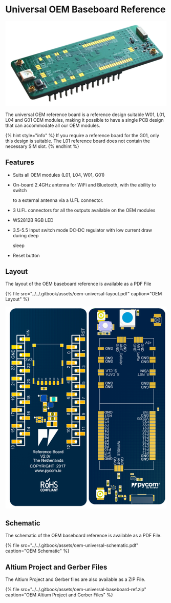 # Universal OEM Baseboard Reference

![](../../.gitbook/assets/universal_reference.png)

The universal OEM reference board is a reference design suitable W01, L01, L04 and G01 OEM modules, making it possible to have a single PCB design that can accommodate all our OEM modules.

{% hint style="info" %}
If you require a reference board for the G01, only this design is suitable. The L01 reference board does not contain the necessary SIM slot.
{% endhint %}

## Features

* Suits all OEM modules \(L01, L04, W01, G01\)
* On-board 2.4GHz antenna for WiFi and Bluetooth, with the ability to switch

  to a external antenna via a U.FL connector.

* 3 U.FL connectors for all the outputs available on the OEM modules
* WS2812B RGB LED
* 3.5-5.5 Input switch mode DC-DC regulator with low current draw during deep

  sleep

* Reset button

## Layout

The layout of the OEM baseboard reference is available as a PDF File

{% file src="../../.gitbook/assets/oem-universal-layout.pdf" caption="OEM Layout" %}

![](../../.gitbook/assets/oem-universal-layout%20%281%29.png)

## Schematic

The schematic of the OEM baseboard reference is available as a PDF File.

{% file src="../../.gitbook/assets/oem-universal-schematic.pdf" caption="OEM Schematic" %}

## Altium Project and Gerber Files

The Altium Project and Gerber files are also available as a ZIP File.

{% file src="../../.gitbook/assets/oem-universal-baseboard-ref.zip" caption="OEM Altium Project and Gerber Files" %}


